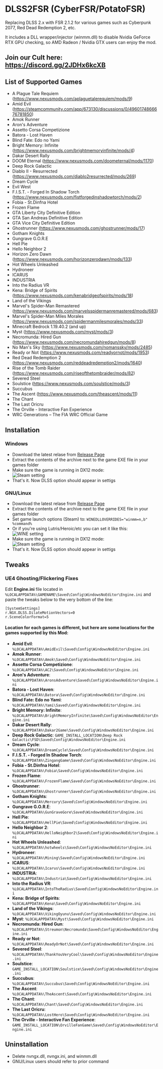 # DLSS2FSR (CyberFSR/PotatoFSR)
Replacing DLSS 2.x with FSR 2.1.2 for various games such as Cyberpunk 2077, Red Dead Redemption 2, etc.

It includes a DLL wrapper/injector (winmm.dll) to disable Nvidia GeForce RTX GPU checking, so AMD Radeon / Nvidia GTX users can enjoy the mod.

## Join our Cult here: https://discord.gg/2JDHx6kcXB


## List of Supported Games
* A Plague Tale Requiem (https://www.nexusmods.com/aplaguetalerequiem/mods/9)
* Amid Evil (https://steamcommunity.com/app/673130/discussions/0/4960174866676781850)
* Amok Runner
* Aron's Adventure
* Assetto Corsa Competizione
* Batora - Lost Haven
* Blind Fate: Edo no Yami
* Bright Memory: Infinite (https://www.nexusmods.com/brightmemoryinfinite/mods/4)
* Dakar Desert Rally
* DOOM Eternal (https://www.nexusmods.com/doometernal/mods/1170)
* Deep Rock Galactic
* Diablo II - Resurrected (https://www.nexusmods.com/diablo2resurrected/mods/269)
* Dream Cycle
* Evil West
* F.I.S.T. - Forged In Shadow Torch (https://www.nexusmods.com/fistforgedinshadowtorch/mods/2)
* Fobia - St.Dinfna Hotel
* Frozen Flame
* GTA Liberty City Definitive Edition
* GTA San Andreas Definitive Edition
* GTA Vice City Definitive Edition
* Ghostrunner (https://www.nexusmods.com/ghostrunner/mods/17)
* Gotham Knights
* Gungrave G.O.R.E
* Hell Pie
* Hello Neighbor 2
* Horizon Zero Dawn (https://www.nexusmods.com/horizonzerodawn/mods/133)
* Hot Wheels Unleashed
* Hydroneer
* ICARUS
* INDUSTRIA
* Into the Radius VR
* Kena: Bridge of Spirits (https://www.nexusmods.com/kenabridgeofspirits/mods/18)
* Land of the Vikings
* Marvel's Spider-Man Remastered (https://www.nexusmods.com/marvelsspidermanremastered/mods/683)
* Marvel's Spider-Man Miles Morales (https://www.nexusmods.com/spidermanmilesmorales/mods/33)
* Minecraft Bedrock 1.19.40.2 (and up)
* Myst (https://www.nexusmods.com/myst/mods/3)
* Necromunda: Hired Gun (https://www.nexusmods.com/necromundahiredgun/mods/8)
* No Man's Sky (https://www.nexusmods.com/nomanssky/mods/2485)
* Ready or Not (https://www.nexusmods.com/readyornot/mods/1953)
* Red Dead Redemption 2 (https://www.nexusmods.com/reddeadredemption2/mods/1640)
* Rise of the Tomb Raider (https://www.nexusmods.com/riseofthetombraider/mods/82)
* Severed Steel
* Soulstice (https://www.nexusmods.com/soulstice/mods/3)
* Succubus
* The Ascent (https://www.nexusmods.com/theascent/mods/11)
* The Chant
* The Last Oricru
* The Orville - Interactive Fan Experience
* WRC Generations – The FIA WRC Official Game


## Installation
### Windows 
* Download the latest relase from [Release Page](https://github.com/MOVZX/CyberFSR2/releases)
* Extract the contents of the archive next to the game EXE file in your games folder
* Make sure the game is running in DX12 mode:  
![Steam setting](https://i.imgur.com/a8Sybru.png)
* That's it. Now DLSS option should appear in settigs

### GNU/Linux
* Download the latest relase from [Release Page](https://github.com/MOVZX/CyberFSR2/releases)
* Extract the contents of the archive next to the game EXE file in your games folder
* Set game launch options (Steam) to: `WINEDLLOVERRIDES="winmm=n,b" %command%`
* Or if you're using Lutris/Heroic/etc you can set it like this:  
![WINE setting](https://i.imgur.com/v7JLSUY.png)
* Make sure the game is running in DX12 mode:  
![Steam setting](https://i.imgur.com/a8Sybru.png)
* That's it. Now DLSS option should appear in settigs


## Tweaks
### UE4 Ghosting/Flickering Fixes

Edit **Engine.ini** file located in ```%LOCALAPPDATA%\GAMENAME\Saved\Config\WindowsNoEditor\Engine.ini``` and paste the tweaks below to the very bottom of the line:
```
[SystemSettings]
r.NGX.DLSS.DilateMotionVectors=0
r.SceneColorFormat=5
```
#### Location for each games is different, but here are some locations for the games supported by this Mod:

- **Amid Evil**: ```%LOCALAPPDATA%\AmidEvil\Saved\Config\WindowsNoEditor\Engine.ini```
- **Amok Runner**: ```%LOCALAPPDATA%\Amok\Saved\Config\WindowsNoEditor\Engine.ini```
- **Assetto Corsa Competizione**: ```%LOCALAPPDATA%\AC2\Saved\Config\WindowsNoEditor\Engine.ini```
- **Aron's Adventure**: ```%LOCALAPPDATA%\AronsAdventure\Saved\Config\WindowsNoEditor\Engine.ini```
- **Batora - Lost Haven**: ```%LOCALAPPDATA%\Batora\Saved\Config\WindowsNoEditor\Engine.ini```
- **Blind Fate: Edo no Yami**: ```%LOCALAPPDATA%\Yami\Saved\Config\WindowsNoEditor\Engine.ini```
- **Bright Memory: Infinite**: ```%LOCALAPPDATA%\BrightMemoryInfinite\Saved\Config\WindowsNoEditor\Engine.ini```
- **Dakar Desert Rally**: ```%LOCALAPPDATA%\Dakar2Game\Saved\Config\WindowsNoEditor\Engine.ini```
- **Deep Rock Galactic**: ```GAME_INSTALL_LOCATION\Deep Rock Galactic\FSD\Saved\Config\WindowsNoEditor\Engine.ini```
- **Dream Cycle**: ```%LOCALAPPDATA%\DreamCycle\Saved\Config\WindowsNoEditor\Engine.ini```
- **F.I.S.T. - Forged In Shadow Torch**: ```%LOCALAPPDATA%\ZingangGame\Saved\Config\WindowsNoEditor\Engine.ini```
- **Fobia - St.Dinfna Hotel**: ```%LOCALAPPDATA%\Fobia\Saved\Config\WindowsNoEditor\Engine.ini```
- **Frozen Flame**: ```%LOCALAPPDATA%\FrozenFlame\Saved\Config\WindowsNoEditor\Engine.ini```
- **Ghostrunner**: ```%LOCALAPPDATA%\Ghostrunner\Saved\Config\WindowsNoEditor\Engine.ini```
- **Gotham Knights**: ```%LOCALAPPDATA%\Mercury\Saved\Config\WindowsNoEditor\Engine.ini```
- **Gungrave G.O.R.E**: ```%LOCALAPPDATA%\GunGraveGore\Saved\WindowsNoEditor\Engine.ini```
- **Hell Pie**: ```%LOCALAPPDATA%\HellPie\Saved\Config\WindowsNoEditor\Engine.ini```
- **Hello Neighbor 2**: ```%LOCALAPPDATA%\HelloNeighbor2\Saved\Config\WindowsNoEditor\Engine.ini```
- **Hot Wheels Unleashed**: ```%LOCALAPPDATA%\hotwheels\Saved\Config\WindowsNoEditor\Engine.ini```
- **Hydroneer**: ```%LOCALAPPDATA%\Mining\Saved\Config\WindowsNoEditor\Engine.ini```
- **ICARUS**: ```%LOCALAPPDATA%\Icarus\Saved\Config\WindowsNoEditor\Engine.ini```
- **INDUSTRIA**: ```%LOCALAPPDATA%\Industria\Saved\Config\WindowsNoEditor\Engine.ini```
- **Into the Radius VR**: ```%LOCALAPPDATA%\IntoTheRadius\Saved\Config\WindowsNoEditor\Engine.ini```
- **Kena: Bridge of Spirits**: ```%LOCALAPPDATA%\Kena\Saved\Config\WindowsNoEditor\Engine.ini```
- **Land of the Vikings**: ```%LOCALAPPDATA%\VikingOyunu\Saved\Config\WindowsNoEditor\Engine.ini```
- **Myst**: ```%LOCALAPPDATA%\Myst\Saved\Config\WindowsNoEditor\Engine.ini```
- **Necromunda: Hired Gun**: ```%LOCALAPPDATA%\Streumon\Necromunda\Saved\Config\WindowsNoEditor\Engine.ini```
- **Ready or Not**: ```%LOCALAPPDATA%\ReadyOrNot\Saved\Config\WindowsNoEditor\Engine.ini```
- **Severed Steel**: ```%LOCALAPPDATA%\ThankYouVeryCool\Saved\Config\WindowsNoEditor\Engine.ini```
- **Soulstice**: ```GAME_INSTALL_LOCATION\Soulstice\Saved\Config\WindowsNoEditor\Engine.ini```
- **Succubus**: ```%LOCALAPPDATA%\Succubus\Saved\Config\WindowsNoEditor\Engine.ini```
- **The Ascent**: ```%LOCALAPPDATA%\TheAscent\Saved\Config\WindowsNoEditor\Engine.ini```
- **The Chant**: ```%LOCALAPPDATA%\Chant\Saved\Config\WindowsNoEditor\Engine.ini```
- **The Last Oricru**: ```%LOCALAPPDATA%\LostHero\Saved\Config\WindowsNoEditor\Engine.ini```
- **The Orville - Interactive Fan Experience**: ```GAME_INSTALL_LOCATION\OrvilleFanGame\Saved\Config\WindowsNoEditor\Engine.ini```


## Uninstallation
* Delete nvngx.dll, nvngx.ini, and winmm.dll
* GNU/Linux users should refer to prior command
